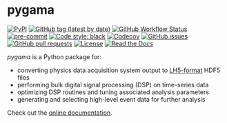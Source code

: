 # pygama

[![PyPI](https://img.shields.io/pypi/v/pygama?logo=pypi)](https://pypi.org/project/pygama/)
[![GitHub tag (latest by date)](https://img.shields.io/github/v/tag/legend-exp/pygama?logo=git)](https://github.com/legend-exp/pygama/tags)
[![GitHub Workflow Status](https://img.shields.io/github/checks-status/legend-exp/pygama/main?label=main%20branch&logo=github)](https://github.com/legend-exp/pygama/actions)
[![pre-commit](https://img.shields.io/badge/pre--commit-enabled-brightgreen?logo=pre-commit&logoColor=white)](https://github.com/pre-commit/pre-commit)
[![Code style: black](https://img.shields.io/badge/code%20style-black-000000.svg)](https://github.com/psf/black)
[![Codecov](https://img.shields.io/codecov/c/github/legend-exp/pygama?logo=codecov)](https://app.codecov.io/gh/legend-exp/pygama)
[![GitHub issues](https://img.shields.io/github/issues/legend-exp/pygama?logo=github)](https://github.com/legend-exp/pygama/issues)
[![GitHub pull requests](https://img.shields.io/github/issues-pr/legend-exp/pygama?logo=github)](https://github.com/legend-exp/pygama/pulls)
[![License](https://img.shields.io/github/license/legend-exp/pygama)](https://github.com/legend-exp/pygama/blob/main/LICENSE)
[![Read the Docs](https://img.shields.io/readthedocs/pygama?logo=readthedocs)](https://pygama.readthedocs.io)

*pygama* is a Python package for:

* converting physics data acquisition system output to [LH5-format](https://github.com/legend-exp/legend-data-format-specs) HDF5 files
* performing bulk digital signal processing (DSP) on time-series data
* optimizing DSP routines and tuning associated analysis parameters
* generating and selecting high-level event data for further analysis

Check out the [online documentation](https://pygama.readthedocs.io).
